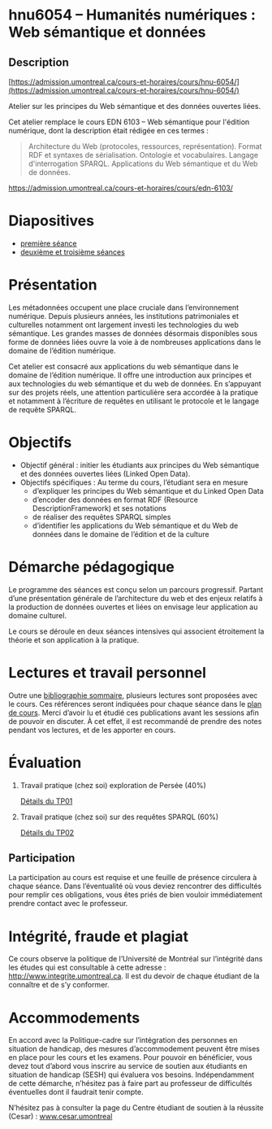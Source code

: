 # hnu6054 – Humanités numériques : Web sémantique et données

## Description

[https://admission.umontreal.ca/cours-et-horaires/cours/hnu-6054/](https://admission.umontreal.ca/cours-et-horaires/cours/hnu-6054/)

Atelier sur les principes du Web sémantique et des données ouvertes liées.

Cet atelier remplace le cours EDN 6103 – Web sémantique pour l'édition numérique, dont la description était rédigée en ces termes :

> Architecture du Web (protocoles, ressources, représentation). Format RDF et syntaxes de sérialisation. Ontologie et vocabulaires. Langage d'interrogation SPARQL. Applications du Web sémantique et du Web de données.

https://admission.umontreal.ca/cours-et-horaires/cours/edn-6103/

# Diapositives

- [première séance](edn6103-01.html)
- [deuxième et troisième séances](edn6103-02.html)

# Présentation

Les métadonnées occupent une place cruciale dans l’environnement numérique. Depuis plusieurs années, les institutions patrimoniales et culturelles notamment ont largement investi les technologies du web sémantique. Les grandes masses de données désormais disponibles sous forme de données liées ouvre la voie à de nombreuses applications dans le domaine de l’édition numérique.

Cet atelier est consacré aux applications du web sémantique dans le domaine de l’édition numérique. Il offre une introduction aux principes et aux technologies du web sémantique et du web de données. En s’appuyant sur des projets réels, une attention particulière sera accordée à la pratique et notamment à l’écriture de requêtes en utilisant le protocole et le langage de requête SPARQL.

# Objectifs

- Objectif général : initier les étudiants aux principes du Web sémantique et des données ouvertes liées (Linked Open Data).
- Objectifs spécifiques : Au terme du cours, l’étudiant sera en mesure
  - d’expliquer les principes du Web sémantique et du Linked Open Data
  - d’encoder des données en format RDF (Resource DescriptionFramework) et ses notations
  - de réaliser des requêtes SPARQL simples
  - d’identifier les applications du Web sémantique et du Web de données dans le domaine de l’édition et de la culture

# Démarche pédagogique

Le programme des séances est conçu selon un parcours progressif. Partant d’une présentation générale de l’architecture du web et des enjeux relatifs à la production de données ouvertes et liées on envisage leur application au domaine culturel.

Le cours se déroule en deux séances intensives qui associent étroitement la théorie et son application à la pratique.

# Lectures et travail personnel

Outre une [bibliographie sommaire](bibliographie.md), plusieurs lectures sont proposées avec le cours. Ces références seront indiquées pour chaque séance dans le [plan de cours](edn6103.md). 
Merci d’avoir lu et étudié ces publications avant les sessions afin de pouvoir en discuter. À cet effet, il est recommandé de prendre des notes pendant vos lectures, et de les apporter en cours.

# Évaluation

1. Travail pratique (chez soi)     exploration de Persée (40%)

   [Détails du TP01](edn6103-tp01.md)

2. Travail pratique (chez soi)     sur des requêtes SPARQL (60%)

   [Détails du TP02](edn6103-tp02.md)

## Participation

La participation au cours est requise et une feuille de présence circulera à chaque séance.
Dans l’éventualité où vous deviez rencontrer des difficultés pour remplir ces obligations, vous êtes priés de bien vouloir immédiatement prendre contact avec le professeur.

# Intégrité, fraude et plagiat

Ce cours observe la politique de l’Université de Montréal sur l’intégrité dans les études qui est consultable à cette adresse : http://www.integrite.umontreal.ca. Il est du devoir de chaque étudiant de la connaître et de s’y conformer.

# Accommodements

En accord avec la Politique-cadre sur l’intégration des personnes en situation de handicap, des mesures d’accommodement peuvent être mises en place pour les cours et les examens.
Pour pouvoir en bénéficier, vous devez tout d’abord vous inscrire au service de soutien aux étudiants en situation de handicap (SESH) qui évaluera vos besoins.
Indépendamment de cette démarche, n’hésitez pas à faire part au professeur de difficultés éventuelles dont il faudrait tenir compte.

N’hésitez pas à consulter la page du Centre étudiant de soutien à la réussite (Cesar) : www.cesar.umontreal
